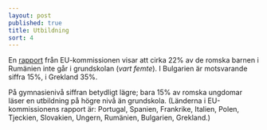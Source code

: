 ```yaml
---
layout: post
published: true
title: Utbildning
sort: 4
---
```





En [rapport](http://fra.europa.eu/sites/default/files/fra_uploads/2099-FRA-2012-Roma-at-a-glance_EN.pdf "EC - Roma at a glance p 12, 14") från EU-kommissionen visar att cirka 22% av de romska barnen i Rumänien inte går i grundskolan (_vart femte_). I Bulgarien är motsvarande siffra 15%, i Grekland 35%.

På gymnasienivå siffran betydligt lägre; bara 15% av romska ungdomar läser en utbildning på högre nivå än grundskola.
(Länderna i EU-kommissionens rapport är: Portugal, Spanien, Frankrike, Italien, Polen, Tjeckien, Slovakien, Ungern, Rumänien, Bulgarien, Grekland.)
